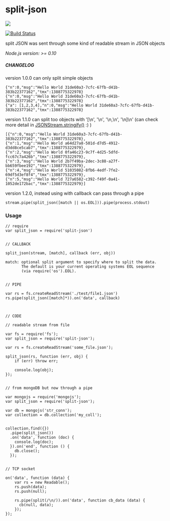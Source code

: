 # split-json

<a href="https://nodei.co/npm/split-json/"><img src="https://nodei.co/npm/split-json.png"></a>

[![Build Status](https://travis-ci.org/joaquimserafim/split-json.png?branch=master)](https://travis-ci.org/joaquimserafim/split-json)

split JSON was sent through some kind of readable stream in JSON objects


*Node.js version: >= 0.10*


##### CHANGELOG
version 1.0.0 can only split simple objects

    {"n":0,"msg":"Hello World 31de60a3-7cfc-67fb-d41b-383b22377162","tmx":1388775322978}
    {"n":0,"msg":"Hello World 31de60a3-7cfc-67fb-d41b-383b22377162","tmx":1388775322978}
    {"a": [1,2,3,4],"n":0,"msg":"Hello World 31de60a3-7cfc-67fb-d41b-383b22377162","tmx":1388775322978}
    
version 1.1.0 can split too objects with '[\n', '\n', '\n,\n', '\n]\n' (can check more detail in [JSONStream.stringify()](https://npmjs.org/package/JSONStream) :) )
   
    [{"n":0,"msg":"Hello World 31de60a3-7cfc-67fb-d41b-383b22377162","tmx":1388775322978},
    {"n":1,"msg":"Hello World a64d27a8-501d-d7d5-4912-d3dd8ce5cab7","tmx":1388775322979},
    {"n":2,"msg":"Hello World 0fa46c23-9c7f-4d25-5dfd-fcc67c7a426b","tmx":1388775322979},
    {"n":3,"msg":"Hello World 2b7f49ba-2dec-3c88-a27f-bb659fbee192","tmx":1388775322979},
    {"n":4,"msg":"Hello World 51035082-8fb6-4edf-7fe2-69df5d3ef8f4","tmx":1388775322979},
    {"n":5,"msg":"Hello World 727a6582-c392-f49f-0a41-1052de172bac","tmx":1388775322979}]
    
version 1.2.0, instead using with callback can pass through a pipe
    
    stream.pipe(split_json([match || os.EOL])).pipe(process.stdout)


### Usage

    // require
    var split_json = require('split-json')
    
    
    // CALLBACK
    
    split_json(stream, [match], callback (err, obj))
    
    match: optional split argument to specify where to split the data. 
           The default is your current operating systems EOL sequence 
           (via require('os').EOL).
           
                  
    // PIPE
      
    var rs = fs.createReadStream('./test/file1.json')
    rs.pipe(split_json([match]*)).on('data', callback)
    


    // CODE
    
    // readable stream from file
    
    var fs = require('fs');
    var split_json = require('split-json');
    
    var rs = fs.createReadStream('some_file.json');
    
    split_json(rs, function (err, obj) {
        if (err) throw err;
        
        console.log(obj);
    });
    
    
    // from mongoDB but now through a pipe
    
    var mongojs = require('mongojs');
    var split_json = require('split-json');
    
    var db = mongojs('str_conn');
    var collection = db.collection('my_coll');
        
    
    collection.find({})
      .pipe(split_json())
      .on('data', function (doc) {
        console.log(doc);
      }).on('end', function () {
        db.close();
      });
    
    
    // TCP socket
    
    on('data', function (data) {
        var rs = new Readable();
        rs.push(data);
        rs.push(null);

        rs.pipe(split(/\n/)).on('data', function cb_data (data) {
          cb(null, data);
        });
    });